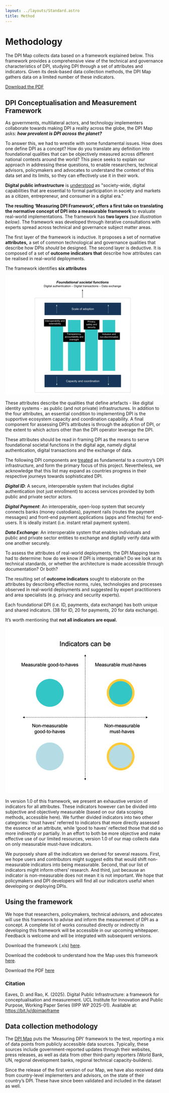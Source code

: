 ```yaml
---
layout: ../layouts/Standard.astro
title: Method
---
```


# Methodology

The DPI Map collects data based on a framework explained below. This framework provides a comprehensive view of the technical and governance characteristics of DPI, studying DPI through a set of attributes and indicators. Given its desk-based data collection methods, the DPI Map gathers data on a limited number of these indicators.

<div class="text-center py-4">
  <a href="https://www.ucl.ac.uk/bartlett/sites/bartlett/files/dpi_conceptualisation_and_measurement.pdf" class="button-blue">
    Download the PDF
  </a>
</div>

## DPI Conceptualisation and Measurement Framework

As governments, multilateral actors, and technology implementers collaborate towards making DPI a reality across the globe, the DPI Map asks: ***how prevalent is DPI across the planet?***

To answer this, we had to wrestle with some fundamental issues. How does one define DPI as a concept? How do you translate any definition into foundational qualities that can be objectively measured across different national contexts around the world? This piece seeks to explain our approach in addressing these questions, to enable researchers, technical advisors, policymakers and advocates to understand the context of this data set and its limits, so they can effectively use it in their work.

<aside>

**Digital public infrastructure** is [understood](https://medium.com/iipp-blog/what-is-digital-public-infrastructure-6fbfa74f2f8c) as "society-wide, digital capabilities that are essential to formal participation in society and markets as a citizen, entrepreneur, and consumer in a digital era."

</aside>

**The resulting ‘Measuring DPI Framework’, offers a first take on translating the normative concept of DPI into a measurable framework** to evaluate real-world implementations. The framework has **two layers** _(see illustration below)_. The framework was developed through iterative consultations with experts spread across technical and governance subject matter areas.

The first layer of the framework is inductive. It proposes a set of normative **attributes,** a set of common technological and governance qualities that describe how DPIs _should_ be designed. The second layer is deductive. It is composed of a set of **outcome indicators that** describe how attributes can be realised in real-world deployments.

The framework identifies **six attributes**

<!-- ![Foundational Societal Functions](./methodology/foundational-societal-functions.webp) -->

![Foundational Societal Functions](../assets/methodology/foundational-societal-functions.webp)

These attributes describe the qualities that define artefacts - like digital identity systems - as public (and not private) infrastructures. In addition to the four attributes, an essential condition to implementing DPI is the supportive ecosystem capacity and coordination capability. A final component for assessing DPI’s attributes is through the adoption of DPI, or the extent to which actors other than the DPI operator leverage the DPI.

These attributes should be read in framing DPI as the means to serve foundational societal functions in the digital age, namely digital authentication, digital transactions and the exchange of data.

<aside>

The following DPI components are [treated](https://medium.com/iipp-blog/what-is-digital-public-infrastructure-6fbfa74f2f8c) as fundamental to a country’s DPI infrastructure, and form the primary focus of this project. Nevertheless, we acknowledge that this list may expand as countries progress in their respective journeys towards sophisticated DPI.

 _**Digital ID**_: A secure, interoperable system that includes digital authentication (not just enrollment) to access services provided by both public and private sector actors. 
 
 _**Digital Payment**_: An interoperable, open-loop system that securely connects banks (money custodians), payment rails (routes the payment messages) and front-end payment applications (apps and fintechs) for end-users. It is ideally instant (i.e. instant retail payment system). 
 
 _**Data Exchange**_: An interoperable system that enables individuals and public and private sector entities to exchange and digitally verify data with one another securely.

</aside>

To assess the attributes of real-world deployments, the DPI Mapping team had to determine: how do we know if DPI is interoperable? Do we look at its technical standards, or whether the architecture is made accessible through documentation? Or both?

The resulting set of **outcome indicators** sought to elaborate on the attributes by describing effective norms, rules, technologies and processes observed in real-world deployments and suggested by expert practitioners and area specialists (e.g. privacy and security experts).

Each foundational DPI (i.e. ID, payments, data exchange) has both unique and shared indicators. (38 for ID, 20 for payments, 20 for data exchange).

It’s worth mentioning that **not all indicators are equal.**

![Indicators quadrant](../assets/methodology/indicators.png)

In version 1.0 of this framework, we present an exhaustive version of indicators for all attributes. These indicators however can be divided into subjective and objectively measurable (based on our data scoping methods, accessible here). We further divided indicators into two other categories: ‘must haves’ referred to indicators that more directly assessed the essence of an attribute, while ‘good to haves’ reflected those that did so more indirectly or partially. In an effort to both be more objective and make effective use of our limited resources, version 1.0 of our map collects data on only measurable must-have indicators.

We purposely share all the indicators we derived for several reasons. First, we hope users and contributors might suggest edits that would shift non-measurable indicators into being measurable. Second, that our list of indicators might inform others’ research. And third, just because an indicator is non-measurable does not mean it is not important. We hope that policymakers and DPI developers will find all our indicators useful when developing or deploying DPIs.

## Using the framework

We hope that researchers, policymakers, technical advisors, and advocates will use this framework to advise and inform the measurement of DPI as a concept. A complete list of works consulted directly or indirectly in developing this framework will be accessible in our upcoming whitepaper. Feedback is welcome and will be integrated with subsequent versions.

Download the framework (.xls) [here](https://docs.google.com/spreadsheets/d/1-G3Jmo85tABaBLyg1UPXtzUKK8NK3VH4/edit?usp=sharing&ouid=109666902899934821981&rtpof=true&sd=true).

Download the codebook to understand how the Map uses this framework [here](https://docs.google.com/spreadsheets/d/1JbpmZ1ap235wVCTcnA1dE5ghCWEzdFJXxyZz1FTRupk/edit?usp=sharing).

Download the PDF [here](https://www.ucl.ac.uk/bartlett/sites/bartlett/files/dpi_conceptualisation_and_measurement.pdf)

### Citation

Eaves, D. and Rao, K. (2025). Digital Public Infrastructure: a framework for conceptualisation and measurement. UCL Institute for Innovation and Public Purpose, Working Paper Series (IIPP WP 2025-01). Available at: https://bit.ly/dpimapframe

## Data collection methodology

The [DPI Map](https://dpimap.org/dpi-map) puts the ‘Measuring DPI’ framework to the test, reporting a mix of data points from publicly accessible data sources. Typically, these sources include government-reported updates through their websites, press releases, as well as data from other third-party reporters (World Bank, UN, regional development banks, regional technical capacity-builders).

Since the release of the first version of our Map, we have also received data from country-level implementers and advisors, on the state of their country’s DPI. These have since been validated and included in the dataset as well.

